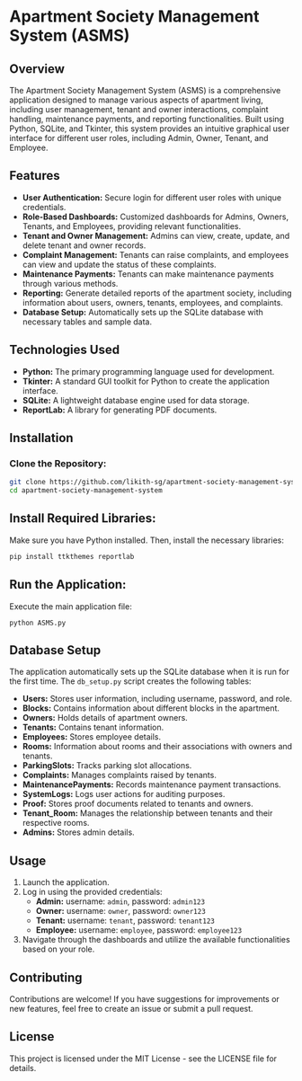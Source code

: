 # Apartment Society Management System (ASMS)

## Overview

The Apartment Society Management System (ASMS) is a comprehensive application designed to manage various aspects of apartment living, including user management, tenant and owner interactions, complaint handling, maintenance payments, and reporting functionalities. Built using Python, SQLite, and Tkinter, this system provides an intuitive graphical user interface for different user roles, including Admin, Owner, Tenant, and Employee.

## Features

- **User Authentication:** Secure login for different user roles with unique credentials.
- **Role-Based Dashboards:** Customized dashboards for Admins, Owners, Tenants, and Employees, providing relevant functionalities.
- **Tenant and Owner Management:** Admins can view, create, update, and delete tenant and owner records.
- **Complaint Management:** Tenants can raise complaints, and employees can view and update the status of these complaints.
- **Maintenance Payments:** Tenants can make maintenance payments through various methods.
- **Reporting:** Generate detailed reports of the apartment society, including information about users, owners, tenants, employees, and complaints.
- **Database Setup:** Automatically sets up the SQLite database with necessary tables and sample data.

## Technologies Used

- **Python:** The primary programming language used for development.
- **Tkinter:** A standard GUI toolkit for Python to create the application interface.
- **SQLite:** A lightweight database engine used for data storage.
- **ReportLab:** A library for generating PDF documents.

## Installation

### Clone the Repository:

```bash
git clone https://github.com/likith-sg/apartment-society-management-system.git
cd apartment-society-management-system
```

## Install Required Libraries:
Make sure you have Python installed. Then, install the necessary libraries:

```bash
pip install ttkthemes reportlab
```

## Run the Application:
Execute the main application file:

```bashbash
python ASMS.py
```

## Database Setup

The application automatically sets up the SQLite database when it is run for the first time. The `db_setup.py` script creates the following tables:

- **Users:** Stores user information, including username, password, and role.
- **Blocks:** Contains information about different blocks in the apartment.
- **Owners:** Holds details of apartment owners.
- **Tenants:** Contains tenant information.
- **Employees:** Stores employee details.
- **Rooms:** Information about rooms and their associations with owners and tenants.
- **ParkingSlots:** Tracks parking slot allocations.
- **Complaints:** Manages complaints raised by tenants.
- **MaintenancePayments:** Records maintenance payment transactions.
- **SystemLogs:** Logs user actions for auditing purposes.
- **Proof:** Stores proof documents related to tenants and owners.
- **Tenant_Room:** Manages the relationship between tenants and their respective rooms.
- **Admins:** Stores admin details.


## Usage

1. Launch the application.
2. Log in using the provided credentials:
   - **Admin:** username: `admin`, password: `admin123`
   - **Owner:** username: `owner`, password: `owner123`
   - **Tenant:** username: `tenant`, password: `tenant123`
   - **Employee:** username: `employee`, password: `employee123`
3. Navigate through the dashboards and utilize the available functionalities based on your role.


## Contributing
Contributions are welcome! If you have suggestions for improvements or new features, feel free to create an issue or submit a pull request.

## License
This project is licensed under the MIT License - see the LICENSE file for details.
